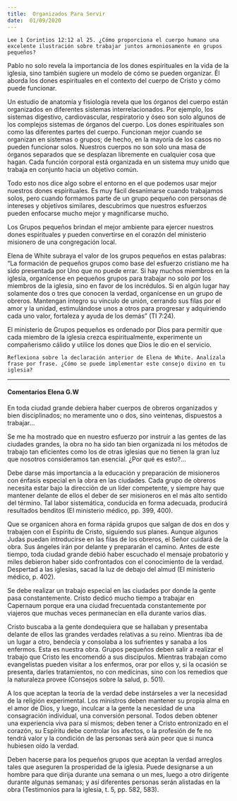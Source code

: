 ```yaml
---
title:  Organizados Para Servir
date:  01/09/2020
---
```


`Lee 1 Corintios 12:12 al 25. ¿Cómo proporciona el cuerpo humano una excelente ilustración sobre trabajar juntos armoniosamente en grupos pequeños?`

Pablo no solo revela la importancia de los dones espirituales en la vida de la iglesia, sino también sugiere un modelo de cómo se pueden organizar. Él aborda los dones espirituales en el contexto del cuerpo de Cristo y cómo puede funcionar.

Un estudio de anatomía y fisiología revela que los órganos del cuerpo están organizados en diferentes sistemas interrelacionados. Por ejemplo, los sistemas digestivo, cardiovascular, respiratorio y óseo son solo algunos de los complejos sistemas de órganos del cuerpo. Los dones espirituales son como las diferentes partes del cuerpo. Funcionan mejor cuando se organizan en sistemas o grupos; de hecho, en la mayoría de los casos no pueden funcionar solos. Nuestros cuerpos no son solo una masa de órganos separados que se desplazan libremente en cualquier cosa que hagan. Cada función corporal está organizada en un sistema muy unido que trabaja en conjunto hacia un objetivo común.

Todo esto nos dice algo sobre el entorno en el que podemos usar mejor nuestros dones espirituales. Es muy fácil desanimarse cuando trabajamos solos, pero cuando formamos parte de un grupo pequeño con personas de intereses y objetivos similares, descubrimos que nuestros esfuerzos pueden enfocarse mucho mejor y magnificarse mucho.

Los Grupos pequeños brindan el mejor ambiente para ejercer nuestros dones espirituales y pueden convertirse en el corazón del ministerio misionero de una congregación local.

Elena de White subraya el valor de los grupos pequeños en estas palabras: “La formación de pequeños grupos como base del esfuerzo cristiano me ha sido presentada por Uno que no puede errar. Si hay muchos miembros en la iglesia, organícense en pequeños grupos para trabajar no solo por los miembros de la iglesia, sino en favor de los incrédulos. Si en algún lugar hay solamente dos o tres que conocen la verdad, organícense en un grupo de obreros. Mantengan íntegro su vínculo de unión, cerrando sus filas por el amor y la unidad, estimulándose unos a otros para progresar y adquiriendo cada uno valor, fortaleza y ayuda de los demás” (TI 7:24).

El ministerio de Grupos pequeños es ordenado por Dios para permitir que cada miembro de la iglesia crezca espiritualmente, experimente un compañerismo cálido y utilice los dones que Dios le dio en el servicio.

`Reflexiona sobre la declaración anterior de Elena de White. Analízala frase por frase. ¿Cómo se puede implementar este consejo divino en tu iglesia?`

---

#### Comentarios Elena G.W

En toda ciudad grande debiera haber cuerpos de obreros organizados y bien disciplinados; no meramente uno o dos, sino veintenas, dispuestos a trabajar…

Se me ha mostrado que en nuestro esfuerzo por instruir a las gentes de las ciudades grandes, la obra no ha sido tan bien organizada ni los métodos de trabajo tan eficientes como los de otras iglesias que no tienen la gran luz que nosotros consideramos tan esencial. ¿Por qué es esto?…

Debe darse más importancia a la educación y preparación de misioneros con énfasis especial en la obra en las ciudades. Cada grupo de obreros necesita estar bajo la dirección de un líder competente, y siempre hay que mantener delante de ellos el deber de ser misioneros en el más alto sentido del término. Tal labor sistemática, conducida en forma adecuada, producirá resultados benditos (El ministerio médico, pp. 399, 400).

Que se organicen ahora en forma rápida grupos que salgan de dos en dos y trabajen con el Espíritu de Cristo, siguiendo sus planes. Aunque algunos Judas puedan introducirse en las filas de los obreros, el Señor cuidará de la obra. Sus ángeles irán por delante y prepararán el camino. Antes de este tiempo, toda ciudad grande debió haber escuchado el mensaje probatorio y miles debieron haber sido confrontados con el conocimiento de la verdad. Despertad a las iglesias, sacad la luz de debajo del almud (El ministerio médico, p. 402).

Se debe realizar un trabajo especial en las ciudades por donde la gente pasa constantemente. Cristo dedicó mucho tiempo a trabajar en Capernaum porque era una ciudad frecuentada constantemente por viajeros que muchas veces permanecían en ella durante varios días.

Cristo buscaba a la gente dondequiera que se hallaban y presentaba delante de ellos las grandes verdades relativas a su reino. Mientras iba de un lugar a otro, bendecía y consolaba a los sufrientes y sanaba a los enfermos. Esta es nuestra obra. Grupos pequeños deben salir a realizar el trabajo que Cristo les encomendó a sus discípulos. Mientras trabajan como evangelistas pueden visitar a los enfermos, orar por ellos y, si la ocasión se presenta, darles tratamientos, no con medicinas, sino con los remedios que la naturaleza provee (Consejos sobre la salud, p. 501).

A los que aceptan la teoría de la verdad debe instárseles a ver la necesidad de la religión experimental. Los ministros deben mantener su propia alma en el amor de Dios, y luego, inculcar a la gente la necesidad de una consagración individual, una conversión personal. Todos deben obtener una experiencia viva para sí mismos; deben tener a Cristo entronizado en el corazón, su Espíritu debe controlar los afectos, o la profesión de fe no tendrá valor y la condición de las personas será aún peor que si nunca hubiesen oído la verdad.

Deben hacerse para los pequeños grupos que aceptan la verdad arreglos tales que aseguren la prosperidad de la iglesia. Puede designarse a un hombre para que dirija durante una semana o un mes, luego a otro dirigente durante algunas semanas; y así diferentes personas serán alistadas en la obra (Testimonios para la iglesia, t. 5, pp. 582, 583).